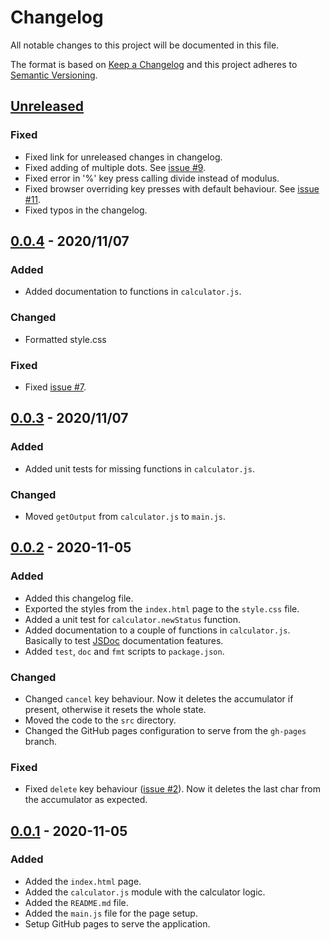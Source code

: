 # Changelog
All notable changes to this project will be documented in this file.

The format is based on [Keep a Changelog][keep-a-changelog]
and this project adheres to [Semantic Versioning][sem-ver].

## [Unreleased]
### Fixed
- Fixed link for unreleased changes in changelog.
- Fixed adding of multiple dots. See [issue #9][issue9].
- Fixed error in '%' key press calling divide instead of modulus.
- Fixed browser overriding key presses with default behaviour. See [issue #11][issue11].
- Fixed typos in the changelog.

## [0.0.4] - 2020/11/07
### Added
- Added documentation to functions in `calculator.js`.

### Changed
- Formatted style.css

### Fixed
- Fixed [issue #7][issue7].

## [0.0.3] - 2020/11/07
### Added
- Added unit tests for missing functions in `calculator.js`.

### Changed
- Moved `getOutput` from `calculator.js` to `main.js`.

## [0.0.2] - 2020-11-05
### Added
- Added this changelog file.
- Exported the styles from the `index.html` page to the `style.css` file.
- Added a unit test for `calculator.newStatus` function.
- Added documentation to a couple of functions in `calculator.js`.
Basically to test [JSDoc][jsdoc] documentation features.
- Added `test`, `doc` and `fmt` scripts to `package.json`.

### Changed
- Changed `cancel` key behaviour.
Now it deletes the accumulator if present, otherwise it resets
the whole state.
- Moved the code to the `src` directory.
- Changed the GitHub pages configuration to serve from the `gh-pages` branch.

### Fixed
- Fixed `delete` key behaviour ([issue #2][issue2]).
Now it deletes the last char from the accumulator as expected.

## [0.0.1] - 2020-11-05
### Added
- Added the `index.html` page.
- Added the `calculator.js` module with the calculator logic.
- Added the `README.md` file.
- Added the `main.js` file for the page setup.
- Setup GitHub pages to serve the application.

[Unreleased]: https://github.com/scompo/calculator/compare/v0.0.4...HEAD
[0.0.4]: https://github.com/scompo/calculator/compare/v0.0.3...v0.0.4
[0.0.3]: https://github.com/scompo/calculator/compare/v0.0.2...v0.0.3
[0.0.2]: https://github.com/scompo/calculator/compare/v0.0.1...v0.0.2
[0.0.1]: https://github.com/scompo/calculator/releases/tag/v0.0.1

[issue11]: https://github.com/scompo/calculator/issues/11
[issue9]: https://github.com/scompo/calculator/issues/9
[issue7]: https://github.com/scompo/calculator/issues/7
[issue2]: https://github.com/scompo/calculator/issues/2
[jsdoc]: https://github.com/jsdoc/jsdoc
[keep-a-changelog]: https://keepachangelog.com/en/1.0.0/
[sem-ver]: https://semver.org/spec/v2.0.0.html
